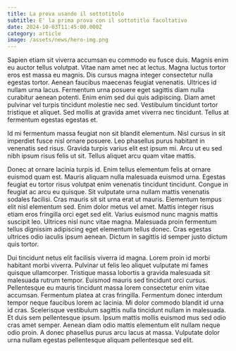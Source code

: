 ```yaml
---
title: La prova usando il sottotitolo
subtitle: E' la prima prova con il sottotitlo facoltativo
date: 2024-10-03T11:45:00.000Z
category: article
image: /assets/news/hero-img.png
---
```

Sapien etiam sit viverra accumsan eu commodo eu fusce duis. Magnis enim eu auctor tellus volutpat. Vitae nam amet nec at lectus. Magna luctus tortor eros est massa eu magnis. Dis cursus magna integer consectetur nulla egestas tortor. Aenean faucibus maecenas feugiat venenatis. Ultrices id nullam urna lacus. Fermentum urna posuere eget sagittis diam nulla curabitur aenean potenti. Enim enim sed dui quis adipiscing. Diam amet pulvinar vel turpis tincidunt molestie nec sed. Vestibulum tincidunt tortor tristique et aliquet. Sed mollis at gravida amet viverra nec tincidunt. Tellus at fermentum egestas egestas et.

Id mi fermentum massa feugiat non sit blandit elementum. Nisl cursus in sit imperdiet fusce nisl ornare posuere. Leo phasellus purus habitant in venenatis sed risus. Gravida turpis varius elit est ipsum mi. Arcu ut eu sed nibh ipsum risus felis ut sit. Tellus aliquet arcu quam vitae mattis.

Donec at ornare lacinia turpis id. Enim tellus elementum felis at ornare euismod quam est. Mauris aliquam nulla malesuada euismod urna. Egestas feugiat eu tortor risus volutpat enim venenatis tincidunt tincidunt. Congue in feugiat ac arcu eu quisque. Sit vulputate urna nullam mattis venenatis sodales facilisi. Cras mauris sit sit urna erat ut mauris. Elementum tempus elit nisl elementum sed. Enim dolor metus vel amet. Mattis integer risus etiam eros fringilla orci eget sed elit. Varius euismod nunc magnis mattis suscipit leo. Ultrices nisl nunc vitae magna. Malesuada proin fermentum tellus dignissim adipiscing eget elementum tellus donec. Cras egestas ultrices odio iaculis ipsum aenean. Dictum in sagittis id semper justo dictum quis tortor.

Dui tincidunt netus elit facilisis viverra id magna. Lorem proin id morbi habitant morbi viverra. Pulvinar ut felis leo aliquet vulputate mi fames quisque ullamcorper. Tristique massa lobortis a gravida malesuada sit malesuada rutrum tempor. Euismod mauris sed tincidunt orci cursus. Pellentesque eu mauris tincidunt massa lorem consectetur enim vitae accumsan. Fermentum platea at cras fringilla. Fermentum donec interdum tempor neque faucibus lorem ac lacinia. Mi dolor commodo blandit id urna id cras. Scelerisque vestibulum sagittis nulla tincidunt nullam in malesuada. Et duis sem pellentesque ipsum. Ipsum mattis mollis euismod mus sed odio cras amet semper. Aenean diam odio mattis elementum elit nullam neque odio proin. A donec phasellus purus arcu lacus at massa. Vulputate dolor urna nullam egestas pellentesque aliquam pellentesque sed elit.
